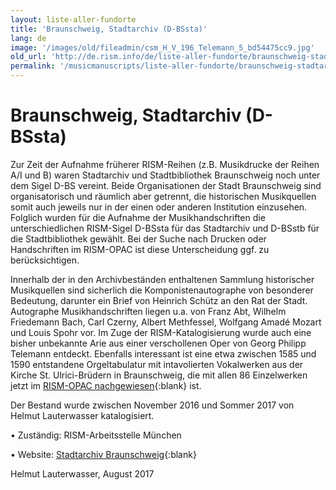 ```yaml
---
layout: liste-aller-fundorte
title: 'Braunschweig, Stadtarchiv (D-BSsta)'
lang: de
image: '/images/old/fileadmin/csm_H_V_196_Telemann_5_bd54475cc9.jpg'
old_url: 'http://de.rism.info/de/liste-aller-fundorte/braunschweig-stadtarchiv.html'
permalink: '/musicmanuscripts/liste-aller-fundorte/braunschweig-stadtarchiv.html'
---
```



# Braunschweig, Stadtarchiv (D-BSsta)


Zur Zeit der Aufnahme früherer RISM-Reihen (z.B. Musikdrucke der Reihen A/I und B) waren Stadtarchiv und Stadtbibliothek Braunschweig noch unter dem Sigel D-BS vereint. Beide Organisationen der Stadt Braunschweig sind organisatorisch und räumlich aber getrennt, die historischen Musikquellen somit auch jeweils nur in der einen oder anderen Institution einzusehen. Folglich wurden für die Aufnahme der Musikhandschriften die unterschiedlichen RISM-Sigel D-BSsta für das Stadtarchiv und D-BSstb für die Stadtbibliothek gewählt. Bei der Suche nach Drucken oder Handschriften im RISM-OPAC ist diese Unterscheidung ggf. zu berücksichtigen.

Innerhalb der in den Archivbeständen enthaltenen Sammlung historischer Musikquellen sind sicherlich die Komponistenautographe von besonderer Bedeutung, darunter ein Brief von Heinrich Schütz an den Rat der Stadt. Autographe Musikhandschriften liegen u.a. von Franz Abt, Wilhelm Friedemann Bach, Carl Czerny, Albert Methfessel, Wolfgang Amadé Mozart und Louis Spohr vor. Im Zuge der RISM-Katalogisierung wurde auch eine bisher unbekannte Arie aus einer verschollenen Oper von Georg Philipp Telemann entdeckt. Ebenfalls interessant ist eine etwa zwischen 1585 und 1590 entstandene Orgeltabulatur mit intavolierten Vokalwerken aus der Kirche St. Ulrici-Brüdern in Braunschweig, die mit allen 86 Einzelwerken jetzt im [RISM-OPAC nachgewiesen](https://opac.rism.info/search?id=1001007483 "Opens external link in new window"){:blank} ist.

Der Bestand wurde zwischen November 2016 und Sommer 2017 von Helmut Lauterwasser katalogisiert.

• Zuständig: RISM-Arbeitsstelle München

• Website: [Stadtarchiv Braunschweig](https://www.braunschweig.de/kultur/bibliotheken_archive/stadtarchiv/kontakt.html "Opens external link in new window"){:blank}

Helmut Lauterwasser, August 2017


